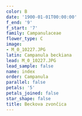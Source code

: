 ```yaml
---
color: B
date: '1900-01-01T00:00:00'
f_end: '9'
f_start: '7'
family: Campanulaceae
flower_type: C
image:
- M_0_10227.JPG
latin: Campanula beckiana
lead: M_0_10227.JPG
lead_sample: false
name: index
order: Campanula
parallel: false
petals: '5'
petals_joined: false
star_shape: false
title: Beckova zvončica
---
```


